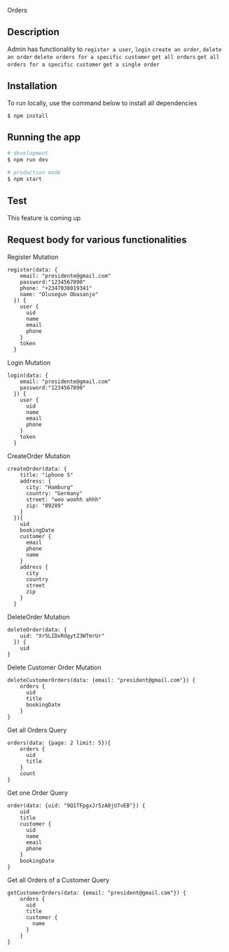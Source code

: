 Orders

## Description

Admin has functionality to `register a user`, `login` `create an order`, `delete an order` `delete orders for a specific customer` `get all orders` `get all orders for a specific customer` `get a single order`

## Installation

To run locally, use the command below to install all dependencies

```
$ npm install
```

## Running the app

```bash
# development
$ npm run dev

# production mode
$ npm start
```

## Test

This feature is coming up

## Request body for various functionalities

Register Mutation

```
register(data: {
    email: "presidente@gmail.com"
    password:"1234567890"
    phone: "+2347038019341"
    name: "Olusegun Obasanjo"
  }) {
    user {
      uid
      name
      email
      phone
    }
    token
  }
```

Login Mutation

```
login(data: {
    email: "presidente@gmail.com"
    password:"1234567890"
  }) {
    user {
      uid
      name
      email
      phone
    }
    token
  }
```

CreateOrder Mutation

```
createOrder(data: {
    title: "iphone 5"
    address: {
      city: "Hamburg"
      country: "Germany"
      street: "woo woohh ahhh"
      zip: "09289"
    }
  }){
    uid
    bookingDate
    customer {
      email
      phone
      name
    }
    address {
      city
      country
      street
      zip
    }
  }
```

DeleteOrder Mutation

```
deleteOrder(data: {
    uid: "Xr5LIDxRdgytZ3WTmrUr"
  }) {
    uid
}
```

Delete Customer Order Mutation

```
deleteCustomerOrders(data: {email: "president@gmail.com"}) {
    orders {
      uid
      title
      bookingDate
    }
}
```

Get all Orders Query

```
orders(data: {page: 2 limit: 5}){
    orders {
      uid
      title
    }
    count
}
```

Get one Order Query

```
order(data: {uid: "9Q1TFpgxJr5zA8jU7vEB"}) {
    uid
    title
    customer {
      uid
      name
      email
      phone
    }
    bookingDate
}
```

Get all Orders of a Customer Query

```
getCustomerOrders(data: {email: "president@gmail.com"}) {
    orders {
      uid
      title
      customer {
        name
      }
    }
}
```
